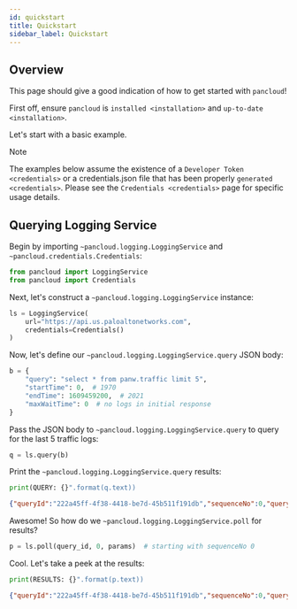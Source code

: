 ```yaml
---
id: quickstart
title: Quickstart
sidebar_label: Quickstart
---
```


## Overview

This page should give a good indication of how to get started with
`pancloud`!

First off, ensure `pancloud` is `installed <installation>` and
`up-to-date <installation>`.

Let's start with a basic example.

<div class="note">

<div class="admonition-title">

Note

</div>

The examples below assume the existence of a `Developer Token
<credentials>` or a credentials.json file that has been properly
`generated <credentials>`. Please see the `Credentials <credentials>`
page for specific usage details.

</div>

## Querying Logging Service

Begin by importing `~pancloud.logging.LoggingService` and
`~pancloud.credentials.Credentials`:

``` python
from pancloud import LoggingService
from pancloud import Credentials
```

Next, let's construct a `~pancloud.logging.LoggingService` instance:

``` python
ls = LoggingService(
    url="https://api.us.paloaltonetworks.com",
    credentials=Credentials()
)
```

Now, let's define our `~pancloud.logging.LoggingService.query` JSON
body:

``` python
b = {
    "query": "select * from panw.traffic limit 5",
    "startTime": 0,  # 1970
    "endTime": 1609459200,  # 2021
    "maxWaitTime": 0  # no logs in initial response
}
```

Pass the JSON body to `~pancloud.logging.LoggingService.query` to query
for the last 5 traffic logs:

``` python
q = ls.query(b)
```

Print the `~pancloud.logging.LoggingService.query` results:

``` python
print(QUERY: {}".format(q.text))
```

``` json
{"queryId":"222a45ff-4f38-4418-be7d-45b511f191db","sequenceNo":0,"queryStatus":"RUNNING","clientParameters":{},"result":{"esResult":null,"esQuery":{"table":["panw.traffic"],"query":{"aggregations":{},"size":5},"selections":[],"params":{}}}}
```

Awesome\! So how do we `~pancloud.logging.LoggingService.poll` for
results?

``` python
p = ls.poll(query_id, 0, params)  # starting with sequenceNo 0
```

Cool. Let's take a peek at the results:

``` python
print(RESULTS: {}".format(p.text))
```

``` json
{"queryId":"222a45ff-4f38-4418-be7d-45b511f191db","sequenceNo":0,"queryStatus":"JOB_FINISHED","clientParameters":{},"result":{"esResult":{"took":183,"hits":{"total":73708,"maxScore":2,"hits":[{"_index":"147278001_panw.all_2018071000-2018072000_000000","_type":"traffic","_id":"147278001_lcaas:1:261405:0","_score":2,"_source":{"risk-of-app":"4","logset":"ForwardToLoggingService","bytes_received":1987,"natsport":41050,"sessionid":696398,"type":"traffic","parent_start_time":0,"packets":15,"characteristic-of-app":["able-to-transfer-file","has-known-vulnerability","tunnel-other-application","prone-to-misuse","is-saas"],"dg_hier_level_4":0,"dg_hier_level_1":11,"dg_hier_level_3":0,"dg_hier_level_2":0,"action":"allow","recsize":1524,"from":"L3-Untrust","parent_session_id":0,"repeatcnt":1,"app":"ms-rdp","vsys":"vsys1","nat":1,"technology-of-app":"client-server","pkts_r
```
